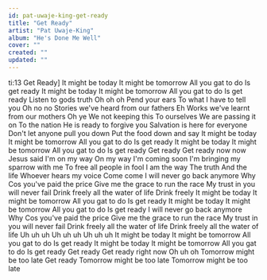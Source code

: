 ```yaml
---
id: pat-uwaje-king-get-ready
title: "Get Ready"
artist: "Pat Uwaje-King"
album: "He's Done Me Well"
cover: ""
created: ""
updated: ""
---
```


ti:13 Get Ready]
It might be today
It might be tomorrow
All you gat to do
Is get ready
It might be today
It might be tomorrow
All you gat to do
Is get ready
Listen to gods truth
Oh oh oh
Pend your ears
To what I have to tell you
Oh no no
Stories we've heard from our fathers
Eh
Works we've learnt from our mothers
Oh ye
We not keeping this
To ourselves
We are passing it on
To the nation
He is ready to forgive you
Salvation is here for everyone
Don't let anyone pull you down
Put the food down and say
It might be today
It might be tomorrow
All you gat to do
Is get ready
It might be today
It might be tomorrow
All you gat to do
Is get ready
Get ready
Get ready now now
Jesus said I'm on my way
On my way
I'm coming soon
I'm bringing my sparrow with me
To free all people in fool
I am the way
The truth
And the life
Whoever hears my voice
Come come
I will never go back anymore
Why
Cos you've paid the price
Give me the grace to run the race
My trust in you will never fail
Drink freely all the water of life
Drink freely
It might be today
It might be tomorrow
All you gat to do
Is get ready
It might be today
It might be tomorrow
All you gat to do
Is get ready
I will never go back anymore
Why
Cos you've paid the price
Give me the grace to run the race
My trust in you will never fail
Drink freely all the water of life
Drink freely all the water of life
Uh uh uh
Uh uh uh
Uh uh uh
It might be today
It might be tomorrow
All you gat to do
Is get ready
It might be today
It might be tomorrow
All you gat to do
Is get ready
Get ready
Get ready right now
Oh uh oh
Tomorrow might be too late
Get ready
Tomorrow might be too late
Tomorrow might be too late